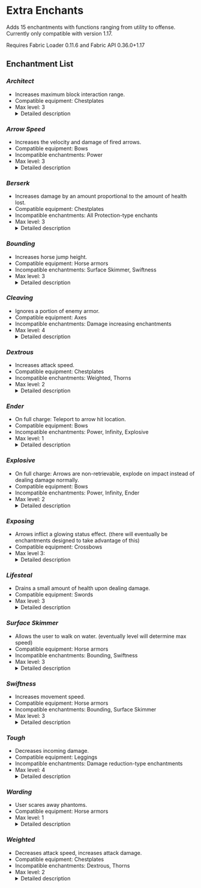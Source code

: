 # Extra Enchants

Adds 15 enchantments with functions ranging from utility to offense. Currently only compatible with version 1.17.

Requires Fabric Loader 0.11.6 and Fabric API 0.36.0+1.17

## Enchantment List

### *Architect*
- Increases maximum block interaction range.
- Compatible equipment: Chestplates
- Max level: 3<details><summary>Detailed description</summary>+1.0 range per level. Only applies to block placement/destruction, not attacking.\
The effect scales infinitely.</details>

### *Arrow Speed*
- Increases the velocity and damage of fired arrows.
- Compatible equipment: Bows
- Incompatible enchantments: Power
- Max level: 3<details><summary>Detailed description</summary>Increases arrow velocity by 15% and adds 0.25 to the arrow's damage attribute per level. Roughly equivalent to Power at the same level.\
The effect scales infinitely, but levels beyond 4 may result in visual bugs and quirky arrow behavior.</details>

### *Berserk*
- Increases damage by an amount proportional to the amount of health lost.
- Compatible equipment: Chestplates
- Incompatible enchantments: All Protection-type enchants
- Max level: 3<details><summary>Detailed description</summary>
Extra damage is added directly. The precise formula for determining the amount of damage added is the following:\
![berserk](https://latex.codecogs.com/gif.latex?%28maxhealth-remhealth%29%20*%20%5Cfrac%7Blevel%5E2%7D%7B2%20*%20level%5E2%20&plus;%204%7D)\
This equates to about 16.7% of lost health at level 1, 33.3% of lost health at level 2, and 40.9% of lost health at level 3.\
The effect scales infinitely, and damage added approaches but never reaches 50% of lost health.</details>

### *Bounding*
- Increases horse jump height.
- Compatible equipment: Horse armors
- Incompatible enchantments: Surface Skimmer, Swiftness
- Max level: 3<details><summary>Detailed description</summary>Increases horse jump height by 10% per level.\
Effect technically scales infinitely, but horse jump mechanics have an upper limit for jump height.</details>

### *Cleaving*
- Ignores a portion of enemy armor.
- Compatible equipment: Axes
- Incompatible enchantments: Damage increasing enchantments
- Max level: 4<details><summary>Detailed description</summary>The amount of armor ignored scales with level, with diminishing returns. The precise formula for determining the percentage ignored is the following:\
![cleaving](https://latex.codecogs.com/gif.latex?1.8%20*%20%5Cfrac%7Blevel%7D%7B2%20*%20level%20&plus;%204%7D)\
This equates to 30% armor ignored at level 1, 45% armor ignored at level 2, 54% armor ignored at level 3, and 60% armor ignored at level 4.\
Effect scales infinitely, and armor ignored approaches but never reaches 90%.</details>

### *Dextrous*
- Increases attack speed.
- Compatible equipment: Chestplates
- Incompatible enchantments: Weighted, Thorns
- Max level: 2<details><summary>Detailed description</summary>Increases attack speed by 10% per level.\
Effect scales infinitely.</details>

### *Ender*
- On full charge: Teleport to arrow hit location.
- Compatible equipment: Bows
- Incompatible enchantments: Power, Infinity, Explosive
- Max level: 1<details><summary>Detailed description</summary>Teleports the user to the arrow's location and inflicts the user with 2 fall damage if it hits the ground. If the arrow hits a mob, it will instead teleport the user to the mob and inflict 1 fall damage.\
Effect does not scale.</details>

### *Explosive*
- On full charge: Arrows are non-retrievable, explode on impact instead of dealing damage normally.
- Compatible equipment: Bows
- Incompatible enchantments: Power, Infinity, Ender
- Max level: 2<details><summary>Detailed description</summary>The resultant explosion has a power of lvl / 2 + 0.5, if the arrow hits the ground. The explosion power will match the level on direct hits. Power is unconditionally halved during the vulnerable part of the dragon's perching phase. None of the explosions deal block damage. (This will eventually be configurable)\
The effect scales infinitely. At higher levels, due to explosion mechanics, it is possible to trap the Ender Dragon in an infinite loop during its perching phase.</details>

### *Exposing*
- Arrows inflict a glowing status effect. (there will eventually be enchantments designed to take advantage of this)
- Compatible equipment: Crossbows
- Max level 3: <details><summary>Detailed description</summary>Inflicts 40 extra ticks, or 2 seconds, of Glowing 20 (no particle) per tick.\
The effect scales infinitely.</details>

### *Lifesteal*
- Drains a small amount of health upon dealing damage.
- Compatible equipment: Swords
- Max level: 3<details><summary>Detailed description</summary>Heals 4% of damage dealt per level. Heal amount has an absolute cap of 3. On kill, directly heals (level) health.\
The healing factor scales infinitely, but is hardcapped at 3 health.</details>

### *Surface Skimmer*
- Allows the user to walk on water. (eventually level will determine max speed)
- Compatible equipment: Horse armors
- Incompatible enchantments: Bounding, Swiftness
- Max level: 3<details><summary>Detailed description</summary>Horses with this equipped will always float in and eventually stand on top of water.\
The effect does not scale. (yet)</details>

### *Swiftness*
- Increases movement speed.
- Compatible equipment: Horse armors
- Incompatible enchantments: Bounding, Surface Skimmer
- Max level: 3<details><summary>Detailed description</summary>Increases horse speed by 10% per level.\
The effect scales infinitely.</details>

### *Tough*
- Decreases incoming damage.
- Compatible equipment: Leggings
- Incompatible enchantments: Damage reduction-type enchantments
- Max level: 4<details><summary>Detailed description</summary>Decreases incoming damage by 3% per level before armor is applied. May be more effective than protection in certain circumstances.\
  The effect scales infinitely.</details>

### *Warding*
- User scares away phantoms.
- Compatible equipment: Horse armors
- Max level: 1<details><summary>Detailed description</summary>Prevents phantoms from swooping/attacking similar to cats, with a smaller area of effect.\
The effect does not scale.</details>

### *Weighted*
- Decreases attack speed, increases attack damage.
- Compatible equipment: Chestplates
- Incompatible enchantments: Dextrous, Thorns
- Max level: 2<details><summary>Detailed description</summary>+20% damage, -15% attack speed per level.\
Effect scales infinitely.</details>